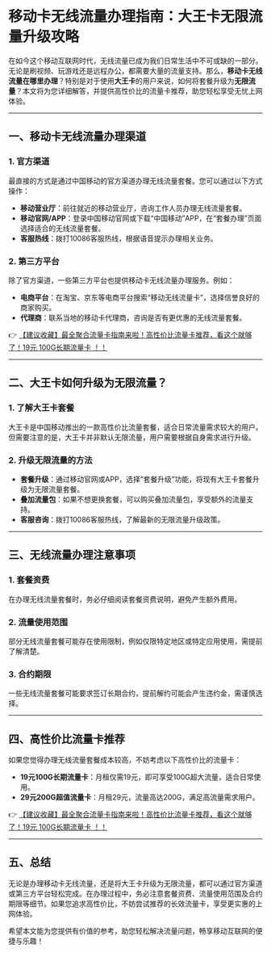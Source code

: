 # 移动卡无线流量办理指南：大王卡无限流量升级攻略

在如今这个移动互联网时代，无线流量已成为我们日常生活中不可或缺的一部分。无论是刷视频、玩游戏还是远程办公，都需要大量的流量支持。那么，**移动卡无线流量在哪里办理**？特别是对于使用**大王卡**的用户来说，如何将套餐升级为**无限流量**？本文将为您详细解答，并提供高性价比的流量卡推荐，助您轻松享受无忧上网体验。

---

## 一、移动卡无线流量办理渠道

### 1. 官方渠道
最直接的方式是通过中国移动的官方渠道办理无线流量套餐。您可以通过以下方式操作：
- **移动营业厅**：前往就近的移动营业厅，咨询工作人员办理无线流量套餐。
- **移动官网/APP**：登录中国移动官网或下载“中国移动”APP，在“套餐办理”页面选择适合的无线流量套餐。
- **客服热线**：拨打10086客服热线，根据语音提示办理相关业务。

### 2. 第三方平台
除了官方渠道，一些第三方平台也提供移动卡无线流量办理服务。例如：
- **电商平台**：在淘宝、京东等电商平台搜索“移动无线流量卡”，选择信誉良好的商家购买。
- **代理商**：联系当地的移动卡代理商，咨询是否有更优惠的无线流量套餐。

👉 [【建议收藏】最全聚合流量卡指南来啦！高性价比流量卡推荐，看这个就够了！19元 100G长期流量卡 ！！](https://bit.ly/Liuliangka)

---

## 二、大王卡如何升级为无限流量？

### 1. 了解大王卡套餐
大王卡是中国移动推出的一款高性价比流量套餐，适合日常流量需求较大的用户。但需要注意的是，大王卡并非默认无限流量，用户需要根据自身需求进行升级。

### 2. 升级无限流量的方法
- **套餐升级**：通过移动官网或APP，选择“套餐升级”功能，将现有大王卡套餐升级为无限流量套餐。
- **叠加流量包**：如果不想更换套餐，可以购买叠加流量包，享受额外的流量支持。
- **客服咨询**：拨打10086客服热线，了解最新的无限流量升级政策。

---

## 三、无线流量办理注意事项

### 1. 套餐资费
在办理无线流量套餐时，务必仔细阅读套餐资费说明，避免产生额外费用。

### 2. 流量使用范围
部分无线流量套餐可能存在使用限制，例如仅限特定地区或特定应用使用，需提前了解清楚。

### 3. 合约期限
一些无线流量套餐可能要求签订长期合约，提前解约可能会产生违约金，需谨慎选择。

---

## 四、高性价比流量卡推荐

如果您觉得办理无线流量套餐成本较高，不妨考虑以下高性价比的流量卡：
- **19元100G长期流量卡**：月租仅需19元，即可享受100G超大流量，适合日常使用。
- **29元200G超值流量卡**：月租29元，流量高达200G，满足高流量需求用户。

👉 [【建议收藏】最全聚合流量卡指南来啦！高性价比流量卡推荐，看这个就够了！19元 100G长期流量卡 ！！](https://bit.ly/Liuliangka)

---

## 五、总结

无论是办理移动卡无线流量，还是将大王卡升级为无限流量，都可以通过官方渠道或第三方平台轻松完成。在办理过程中，务必注意套餐资费、流量使用范围及合约期限等细节。如果您追求高性价比，不妨尝试推荐的长效流量卡，享受更实惠的上网体验。

希望本文能为您提供有价值的参考，助您轻松解决流量问题，畅享移动互联网的便捷与乐趣！